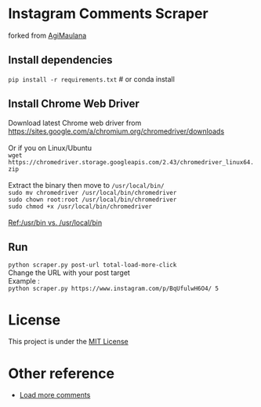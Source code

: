 # Instagram Comments Scraper
forked from [AgiMaulana](https://github.com/AgiMaulana/Instagram-Comments-Scraper)

## Install dependencies
`pip install -r requirements.txt`   # or conda install

## Install Chrome Web Driver
Download latest Chrome web driver from https://sites.google.com/a/chromium.org/chromedriver/downloads <br /> <br />
Or if you on Linux/Ubuntu <br />
`wget https://chromedriver.storage.googleapis.com/2.43/chromedriver_linux64.zip` <br /> <br />
Extract the binary then move to `/usr/local/bin/` <br />
`sudo mv chromedriver /usr/local/bin/chromedriver` <br />
`sudo chown root:root /usr/local/bin/chromedriver` <br />
`sudo chmod +x /usr/local/bin/chromedriver` <br /> <br />
[Ref:/usr/bin vs. /usr/local/bin](https://stackoverflow.com/questions/32659348/operation-not-permitted-when-on-root-el-capitan-rootless-disabled)

## Run
`python scraper.py post-url total-load-more-click` <br />
Change the URL with your post target <br />
Example : <br />
`python scraper.py https://www.instagram.com/p/BqUfulwH6O4/ 5`

# License
This project is under the [MIT License](https://github.com/AgiMaulana/instagram-comments-scraper/blob/master/LICENSE.md)

# Other reference
* [Load more comments](https://www.youtube.com/watch?v=yebUIymZJm0)
